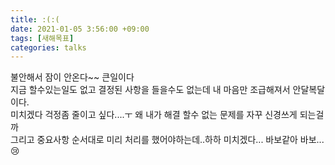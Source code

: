 ```yaml
---
title: :(:(
date: 2021-01-05 3:56:00 +09:00
tags: [새해목표]
categories: talks
---
```


불안해서 잠이 안온다~~ 큰일이다  
지금 할수있는일도 없고 결정된 사항을 들을수도 없는데 내 마음만 조급해져서 안달복달이다.  
미치겠다 걱정좀 줄이고 싶다....ㅜ 왜 내가 해결 할수 없는 문제를 자꾸 신경쓰게 되는걸까  
그리고 중요사항 순서대로 미리 처리를 했어야하는데..하하 미치겠다... 바보같아 바보...😢